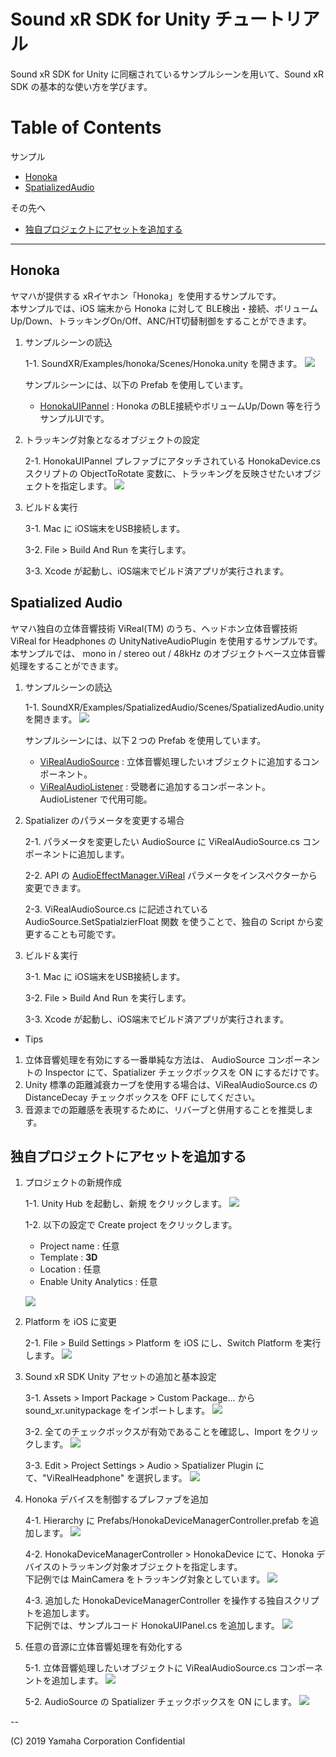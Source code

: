 # Sound xR SDK for Unity チュートリアル

Sound xR SDK for Unity に同梱されているサンプルシーンを用いて、Sound xR SDK の基本的な使い方を学びます。

Table of Contents
===

サンプル

   * [Honoka](#Honoka)
   * [SpatializedAudio](#SpatializedAudio)

その先へ

   * [独自プロジェクトにアセットを追加する](#AddUnityAsset)

---

<a name="Honoka"></a>
## Honoka

ヤマハが提供する xRイヤホン「Honoka」を使用するサンプルです。  
本サンプルでは、iOS 端末から Honoka に対して BLE検出・接続、ボリュームUp/Down、トラッキングOn/Off、ANC/HT切替制御をすることができます。  

1. サンプルシーンの読込

   1-1. SoundXR/Examples/honoka/Scenes/Honoka.unity を開きます。
   ![](Images/HonokaExampleScene.png)

   サンプルシーンには、以下の Prefab を使用しています。
      * [HonokaUIPannel]() : Honoka のBLE接続やボリュームUp/Down 等を行うサンプルUIです。

2. トラッキング対象となるオブジェクトの設定

   2-1. HonokaUIPannel プレファブにアタッチされている HonokaDevice.cs スクリプトの ObjectToRotate 変数に、トラッキングを反映させたいオブジェクトを指定します。
   ![](Images/HonokaObjectToRotate.png)


3. ビルド＆実行

   3-1. Mac に iOS端末をUSB接続します。

   3-2. File > Build And Run を実行します。

   3-3. Xcode が起動し、iOS端末でビルド済アプリが実行されます。

<a name="SpatializedAudio"></a>
## Spatialized Audio

ヤマハ独自の立体音響技術 ViReal(TM) のうち、ヘッドホン立体音響技術 ViReal for Headphones の UnityNativeAudioPlugin を使用するサンプルです。  
本サンプルでは、 mono in / stereo out / 48kHz のオブジェクトベース立体音響処理をすることができます。  

1. サンプルシーンの読込

   1-1. SoundXR/Examples/SpatializedAudio/Scenes/SpatializedAudio.unity を開きます。
   ![](Images/ExampleScene.png)

   サンプルシーンには、以下２つの Prefab を使用しています。
      * [ViRealAudioSource]() : 立体音響処理したいオブジェクトに追加するコンポーネント。
      * [ViRealAudioListener]() : 受聴者に追加するコンポーネント。AudioListener で代用可能。

2. Spatializer のパラメータを変更する場合

   2-1. パラメータを変更したい AudioSource に ViRealAudioSource.cs コンポーネントに追加します。

   2-2. API の [AudioEffectManager.ViReal]() パラメータをインスペクターから変更できます。

   2-3. ViRealAudioSource.cs に記述されている AudioSource.SetSpatialzierFloat 関数 を使うことで、独自の Script から変更することも可能です。

3. ビルド＆実行

   3-1. Mac に iOS端末をUSB接続します。

   3-2. File > Build And Run を実行します。

   3-3. Xcode が起動し、iOS端末でビルド済アプリが実行されます。

- Tips
1. 立体音響処理を有効にする一番単純な方法は、 AudioSource コンポーネントの Inspector にて、Spatializer チェックボックスを ON にするだけです。
2. Unity 標準の距離減衰カーブを使用する場合は、ViRealAudioSource.cs の DistanceDecay チェックボックスを OFF にしてください。
3. 音源までの距離感を表現するために、リバーブと併用することを推奨します。

<a name="AddUnityAsset"></a>
## 独自プロジェクトにアセットを追加する

1. プロジェクトの新規作成

   1-1. Unity Hub を起動し、新規 をクリックします。
   ![](Images/UnityHub.png)

   1-2. 以下の設定で Create project をクリックします。
      * Project name : 任意
      * Template : **3D**
      * Location : 任意
      * Enable Unity Analytics : 任意

      ![](Images/UnityHub2.png)

2. Platform を iOS に変更

   2-1. File > Build Settings > Platform を iOS にし、Switch Platform を実行します。
   ![](Images/SwitchPlatform.png)

3. Sound xR SDK Unity アセットの追加と基本設定

   3-1. Assets > Import Package > Custom Package... から sound_xr.unitypackage をインポートします。
   ![](Images/ImportAsset.png)

   3-2. 全てのチェックボックスが有効であることを確認し、Import をクリックします。
   ![](Images/ImportAsset2.png)

   3-3. Edit > Project Settings > Audio > Spatializer Plugin にて、"ViRealHeadphone" を選択します。
   ![](Images/ImportAsset3.png)

4. Honoka デバイスを制御するプレファブを追加

   4-1. Hierarchy に Prefabs/HonokaDeviceManagerController.prefab を追加します。
   ![](Images/AddHonoka.png)

   4-2. HonokaDeviceManagerController > HonokaDevice にて、Honoka デバイスのトラッキング対象オブジェクトを指定します。  
   下記例では MainCamera をトラッキング対象としています。
   ![](Images/AddHonoka2.png)

   4-3. 追加した HonokaDeviceManagerController を操作する独自スクリプトを追加します。  
   下記例では、サンプルコード HonokaUIPanel.cs を追加します。
   ![](Images/AddHonoka3.png)

5. 任意の音源に立体音響処理を有効化する

   5-1. 立体音響処理したいオブジェクトに ViRealAudioSource.cs コンポーネントを追加します。
   ![](Images/AddViRealAudioSource.png)

   5-2. AudioSource の Spatializer チェックボックスを ON にします。
   ![](Images/AddViRealAudioSource2.png)

--

(C) 2019 Yamaha Corporation Confidential
